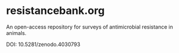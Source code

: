 # resistancebank.org
An open-access repository for surveys of antimicrobial resistance in animals.

DOI: 10.5281/zenodo.4030793
